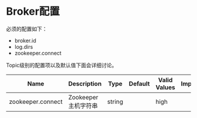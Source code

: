# Broker配置

必须的配置如下：

* broker.id
* log.dirs
* zookeeper.connect

Topic级别的配置项以及默认值下面会详细讨论。

| Name | Description | Type | Default | Valid Values | Importance |
| - | - | - | - | - | - |
| zookeeper.connect | Zookeeper主机字符串 | string | | high |